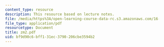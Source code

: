```yaml
---
content_type: resource
description: This resource based on lecture notes.
file: /media/https%3A/open-learning-course-data-rc.s3.amazonaws.com/16-01-unified-engineering-i-ii-iii-iv-fall-2005-spring-2006/bf9d90c6bff131ec3790206cbe3594b2_zm2.pdf
file_type: application/pdf
resourcetype: Document
title: zm2.pdf
uid: bf9d90c6-bff1-31ec-3790-206cbe3594b2
---
```

